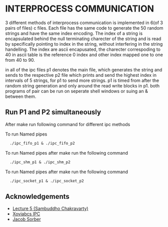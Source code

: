 # INTERPROCESS COMMUNICATION

3 different methods of interprocess communication is implemented in 6(of 3 pairs of files) c files. Each file has the same code to generate the 50 random
strings and have the same index encoding. The index of a string is encapsulated behind the null terminating charecter of the string and is read by 
specifically pointing to index in the string, without interfering in the string handelling.
The index are ascii encapusated, the charecter correspoding to 40 in ascii table is the reference 0 index and other index mapped one to one from 40 to 90.

in all of the ipc files p1 denotes the main file, which generates the string and sends to the respective p2 file which prints and send the highest index in intervals of 5 strings, for p1 to send more strings. p1 is timed from after the random string generation and only around the read write blocks in p1.
both programs of pair can be run on seperate shell windows or suing an & between them.

## Run P1 and P2 simultaneously

After make run following command for different ipc methods

To run Named pipes 

```gcc
  ./ipc_fifo_p1 & ./ipc_fifo_p2
```

To run Named pipes after make run the following command

```gcc
  ./ipc_shm_p1 & ./ipc_shm_p2
```

To run Named pipes after make run the following command

```gcc
  ./ipc_socket_p1 & ./ipc_socket_p2
```


## Acknowledgements

 - [Lecture 5 (Sambuddho Chakravarty)](https://drive.google.com/file/d/1Rb3mEzsDxChImM1L72_5yoOQ6acMSByi/view)
 - [Xoviabcs IPC](https://www.youtube.com/watch?v=G2vwkBZy894&t=1063s)
 - [Jacob Sorber ](https://www.youtube.com/watch?v=dhFkwGRSVGk)
